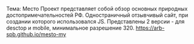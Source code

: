 Тема: Место
Проект представляет собой обзор основных природных достопримечательностей РФ.
Одностраничный отзывчивый сайт, при создании которого использовался JS. 
Представлены 2 версии - для desctop и mobile, минимальное разрешение 320.
https://arb-spb.github.io/mesto-my
